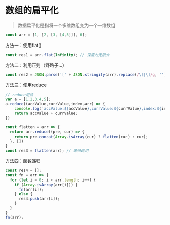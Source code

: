 # 数组的扁平化

> 数据扁平化是指将一个多维数组变为一个一维数组

```js
const arr = [1, [2, [3, [4,5]]], 6];
```

方法一：使用flat()

```js
const res1 = arr.flat(Infinity); // 深度为无限大
```

方法二：利用正则（野路子...）

```js
const res2 = JSON.parse('[' + JSON.stringify(arr).replace(/\[|\]/g, '') + ']');
```

方法三：使用reduce
```js
// reduce用法
var a = [1,2,3,4,5];
a.reduce((accValue,currValue,index,arr) => {
    console.log(`accValue:${accValue},currValue:${currValue},index:${index},arr:${arr}`);
    return accValue + currValue;
})
```

```js
const flatten = arr => {
  return arr.reduce((pre, cur) => {
    return pre.concat(Array.isArray(cur) ? flatten(cur) : cur);
  }, [])
}
const res3 = flatten(arr); // 递归调用
```

方法四：函数递归

```js
const res4 = [];
const fn = arr => {
  for (let i = 0; i < arr.length; i++) {
    if (Array.isArray(arr[i])) {
      fn(arr[i]);
    } else {
      res4.push(arr[i]);
    }
  }
}
fn(arr);
```